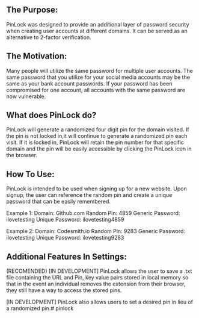 ## The Purpose: 

PinLock was designed to provide an additional layer of password security when creating user accounts at different domains.
It can be served as an alternative to 2-factor verification.  

## The Motivation: 

Many people will utilize the same password for multiple user accounts. The same password that you utilize for your social media accounts may be the same as your bank account passwords. If your password has been compromised for one account, all accounts with the same password are now vulnerable. 

## What does PinLock do? 

PinLock will generate a randomized four digit pin for the domain visited. If the pin is not locked in,it will continue to generate a randomized pin each visit. If it is locked in, PinLock will retain the pin number for that specific domain and the pin will be easily accessible by clicking the PinLock icon in the browser. 

## How To Use:

PinLock is intended to be used when signing up for a new website. Upon signup, the user can reference the random pin and create a unique password that can be easily remembered.

Example 1:
Domain: Github.com
Random Pin: 4859
Generic Password: ilovetesting
Unique Password: ilovetesting4859

Example 2:
Domain: Codesmith.io
Random Pin: 9283
Generic Password: ilovetesting
Unique Password: ilovetesting9283

## Additional Features In Settings:

(RECOMENDED) [IN DEVELOPMENT] PinLock allows the user to save a .txt file containing the URL and Pin, key value pairs stored in local memory so that in the event an individual removes the extension from their browser, they still have a way to access the stored pins.

[IN DEVELOPMENT] PinLock also allows users to set a desired pin in lieu of a randomized pin.# pinlock
